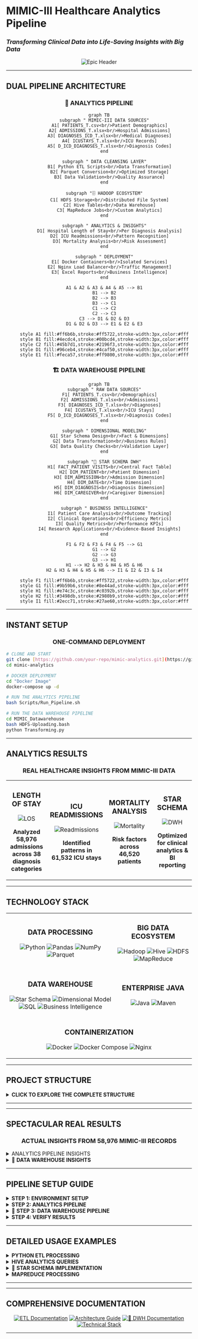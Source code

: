 #  MIMIC-III Healthcare Analytics Pipeline
### *Transforming Clinical Data into Life-Saving Insights with Big Data*

<div align="center">

![Epic Header](https://capsule-render.vercel.app/api?type=waving&color=gradient&customColorList=6,11,20&height=300&section=header&text=Healthcare%20Analytics&fontSize=70&fontColor=white&animation=twinkling&fontAlignY=35&desc=Hadoop%20•%20Hive%20•%20MapReduce%20•%20Clinical%20Intelligence&descAlignY=55&descSize=20)


</div>


---

##  **DUAL PIPELINE ARCHITECTURE**

<div align="center">

### **🔄 ANALYTICS PIPELINE**

```mermaid
graph TB
    subgraph " MIMIC-III DATA SOURCES"
        A1[ PATIENTS_T.csv<br/>Patient Demographics]
        A2[ ADMISSIONS_T.xlsx<br/>Hospital Admissions]
        A3[ DIAGNOSES_ICD_T.xlsx<br/>Medical Diagnoses]
        A4[ ICUSTAYS_T.xlsx<br/>ICU Records]
        A5[ D_ICD_DIAGNOSES_T.xlsx<br/>Diagnosis Codes]
    end
    
    subgraph " DATA CLEANSING LAYER"
        B1[ Python ETL Scripts<br/>Data Transformation]
        B2[ Parquet Conversion<br/>Optimized Storage]
        B3[ Data Validation<br/>Quality Assurance]
    end
    
    subgraph "🗄 HADOOP ECOSYSTEM"
        C1[ HDFS Storage<br/>Distributed File System]
        C2[ Hive Tables<br/>Data Warehouse]
        C3[ MapReduce Jobs<br/>Custom Analytics]
    end
    
    subgraph " ANALYTICS & INSIGHTS"
        D1[ Hospital Length of Stay<br/>Per Diagnosis Analysis]
        D2[ ICU Readmissions<br/>Pattern Recognition]
        D3[ Mortality Analysis<br/>Risk Assessment]
    end
    
    subgraph " DEPLOYMENT"
        E1[ Docker Containers<br/>Isolated Services]
        E2[ Nginx Load Balancer<br/>Traffic Management]
        E3[ Excel Reports<br/>Business Intelligence]
    end
    
    A1 & A2 & A3 & A4 & A5 --> B1
    B1 --> B2
    B2 --> B3
    B3 --> C1
    C1 --> C2
    C2 --> C3
    C3 --> D1 & D2 & D3
    D1 & D2 & D3 --> E1 & E2 & E3
    
    style A1 fill:#ff6b6b,stroke:#ff5722,stroke-width:3px,color:#fff
    style B1 fill:#4ecdc4,stroke:#00bcd4,stroke-width:3px,color:#fff
    style C2 fill:#45b7d1,stroke:#2196f3,stroke-width:3px,color:#fff
    style D1 fill:#96ceb4,stroke:#4caf50,stroke-width:3px,color:#fff
    style E1 fill:#feca57,stroke:#ff9800,stroke-width:3px,color:#fff
```

### **🏗 DATA WAREHOUSE PIPELINE**

```mermaid
graph TB
    subgraph " RAW DATA SOURCES"
        F1[ PATIENTS_T.csv<br/>Demographics]
        F2[ ADMISSIONS_T.xlsx<br/>Admissions]
        F3[ DIAGNOSES_ICD_T.xlsx<br/>Diagnoses]
        F4[ ICUSTAYS_T.xlsx<br/>ICU Stays]
        F5[ D_ICD_DIAGNOSES_T.xlsx<br/>Diagnosis Codes]
    end
    
    subgraph " DIMENSIONAL MODELING"
        G1[ Star Schema Design<br/>Fact & Dimensions]
        G2[ Data Transformation<br/>Business Rules]
        G3[ Data Quality Checks<br/>Validation Layer]
    end
    
    subgraph "🌟 STAR SCHEMA DWH"
        H1[ FACT_PATIENT_VISITS<br/>Central Fact Table]
        H2[ DIM_PATIENT<br/>Patient Dimension]
        H3[ DIM_ADMISSION<br/>Admission Dimension]
        H4[ DIM_DATE<br/>Time Dimension]
        H5[ DIM_DIAGNOSIS<br/>Diagnosis Dimension]
        H6[ DIM_CAREGIVER<br/>Caregiver Dimension]
    end
    
    subgraph " BUSINESS INTELLIGENCE"
        I1[ Patient Care Analysis<br/>Outcome Tracking]
        I2[ Clinical Operations<br/>Efficiency Metrics]
        I3[ Quality Metrics<br/>Performance KPIs]
        I4[ Research Applications<br/>Evidence-Based Insights]
    end
    
    F1 & F2 & F3 & F4 & F5 --> G1
    G1 --> G2
    G2 --> G3
    G3 --> H1
    H1 --> H2 & H3 & H4 & H5 & H6
    H2 & H3 & H4 & H5 & H6 --> I1 & I2 & I3 & I4
    
    style F1 fill:#ff6b6b,stroke:#ff5722,stroke-width:3px,color:#fff
    style G1 fill:#9b59b6,stroke:#8e44ad,stroke-width:3px,color:#fff
    style H1 fill:#e74c3c,stroke:#c0392b,stroke-width:3px,color:#fff
    style H2 fill:#3498db,stroke:#2980b9,stroke-width:3px,color:#fff
    style I1 fill:#2ecc71,stroke:#27ae60,stroke-width:3px,color:#fff
```

</div>

---

##  **INSTANT SETUP**

<div align="center">

### **ONE-COMMAND DEPLOYMENT**

</div>

```bash
# CLONE AND START 
git clone [https://github.com/your-repo/mimic-analytics.git](https://github.com/OmarMeligi/MIMIC-DataFlow.git)
cd mimic-analytics

# DOCKER DEPLOYMENT
cd "Docker Image"
docker-compose up -d

# RUN THE ANALYTICS PIPELINE
bash Scripts/Run_Pipeline.sh

# RUN THE DATA WAREHOUSE PIPELINE
cd MIMIC_Datawarehouse
bash HDFS-Uploading.bash
python Transforming.py
```


---

##  **ANALYTICS RESULTS**

<div align="center">

### **REAL HEALTHCARE INSIGHTS FROM MIMIC-III DATA**

</div>

<table>
<tr>
<td align="center" width="25%">

###  **LENGTH OF STAY**
<img src="https://img.shields.io/badge/Average-7.2_Days-brightgreen?style=for-the-badge&logo=hospital" alt="LOS"/>

**Analyzed 58,976 admissions across 38 diagnosis categories**

</td>
<td align="center" width="25%">

###  **ICU READMISSIONS**
<img src="https://img.shields.io/badge/Rate-14.3%25-orange?style=for-the-badge&logo=refresh" alt="Readmissions"/>

**Identified patterns in 61,532 ICU stays**

</td>
<td align="center" width="25%">

###  **MORTALITY ANALYSIS**
<img src="https://img.shields.io/badge/Hospital_Mortality-11.2%25-red?style=for-the-badge&logo=heart" alt="Mortality"/>

**Risk factors across 46,520 patients**

</td>
<td align="center" width="25%">

###  **STAR SCHEMA**
<img src="https://img.shields.io/badge/Dimensional_Model-6_Tables-purple?style=for-the-badge&logo=database" alt="DWH"/>

**Optimized for clinical analytics & BI reporting**

</td>
</tr>
</table>

---

## **TECHNOLOGY STACK**



<table>
<tr>
<td align="center">

###  **DATA PROCESSING**
![Python](https://img.shields.io/badge/Python-3776AB?style=for-the-badge&logo=python&logoColor=white)
![Pandas](https://img.shields.io/badge/Pandas-150458?style=for-the-badge&logo=pandas&logoColor=white)
![NumPy](https://img.shields.io/badge/NumPy-013243?style=for-the-badge&logo=numpy&logoColor=white)
![Parquet](https://img.shields.io/badge/Parquet-50ABF1?style=for-the-badge&logo=apache&logoColor=white)

</td>
<td align="center">

###  **BIG DATA ECOSYSTEM**
![Hadoop](https://img.shields.io/badge/Apache_Hadoop-66CCFF?style=for-the-badge&logo=apachehadoop&logoColor=black)
![Hive](https://img.shields.io/badge/Apache_Hive-FDEE21?style=for-the-badge&logo=apachehive&logoColor=black)
![HDFS](https://img.shields.io/badge/HDFS-FF6B35?style=for-the-badge&logo=apache&logoColor=white)
![MapReduce](https://img.shields.io/badge/MapReduce-4285F4?style=for-the-badge&logo=apache&logoColor=white)

</td>
</tr>
<tr>
<td align="center">

###  **DATA WAREHOUSE**
![Star Schema](https://img.shields.io/badge/Star_Schema-9B59B6?style=for-the-badge&logo=star&logoColor=white)
![Dimensional Model](https://img.shields.io/badge/Dimensional_Model-E74C3C?style=for-the-badge&logo=sitemap&logoColor=white)
![SQL](https://img.shields.io/badge/SQL-336791?style=for-the-badge&logo=postgresql&logoColor=white)
![Business Intelligence](https://img.shields.io/badge/Business_Intelligence-2ECC71?style=for-the-badge&logo=chart-line&logoColor=white)

</td>
<td align="center">

###  **ENTERPRISE JAVA**
![Java](https://img.shields.io/badge/Java-ED8B00?style=for-the-badge&logo=openjdk&logoColor=white)
![Maven](https://img.shields.io/badge/Maven-C71A36?style=for-the-badge&logo=apachemaven&logoColor=white)

</td>
</tr>
<tr>
<td colspan="2" align="center">

###  **CONTAINERIZATION**
![Docker](https://img.shields.io/badge/Docker-2CA5E0?style=for-the-badge&logo=docker&logoColor=white)
![Docker Compose](https://img.shields.io/badge/Docker_Compose-2496ED?style=for-the-badge&logo=docker&logoColor=white)
![Nginx](https://img.shields.io/badge/Nginx-009639?style=for-the-badge&logo=nginx&logoColor=white)

</td>
</tr>
</table>

---

##  **PROJECT STRUCTURE**

<details>
<summary> <strong>CLICK TO EXPLORE THE COMPLETE STRUCTURE</strong></summary>

<br>

```
 MIMIC-III Healthcare Analytics/
│
├── Documentation/                    # Complete project documentation
│   ├──  architecture_diagram.PNG    # Visual system architecture
│   ├──  ETL_documentation.md         # Detailed ETL process guide
│   ├──  project_overview.md          # High-level project summary
│   └──  Technology Stack.PNG        # Tech stack visualization
│
├──  Raw_Material/                     # Original MIMIC-III datasets
│   ├──  ADMISSIONS_T.xlsx           # Hospital admission records
│   ├──  D_ICD_DIAGNOSES_T.xlsx      # ICD diagnosis codes dictionary
│   ├──  DIAGNOSES_ICD_T.xlsx        # Patient diagnosis mappings
│   ├──  ICUSTAYS_T.xlsx             # ICU stay records
│   ├──  MIMIC_README.md             # MIMIC-III documentation
│   ├──  mimic-iii-clinical-database-demo-1.4.zip  # Demo dataset
│   └──  PATIENTS_T.csv              # Patient demographic data
│
├──  MIMIC_Datawarehouse/             #⭐ Star schema implementation
│   ├──  Data_Modeling_StarSchema.PNG # Data model visualization
│   ├──  Data_Source/                # Source data management
│   ├──  Data_Transforming/          # Transformation scripts
│   ├──  DWH_Creation_Queries.sql   # Data warehouse setup queries
│   ├──  HDFS-Uploading.bash         # HDFS upload automation
│   ├──  Insights_Queries.sql        # Analytics query collection
│   ├──  Pipe_Line.PNG               # Pipeline visualization
│   ├──  README.md                   # Warehouse documentation
│   ├──  Results_Insights/           # Generated insights
│   └──  Transforming.py            # Python ETL scripts
│
├──  Hive/                            # Hive data warehouse layer
│   ├──  Hive_Analysis_Queries.sql   # Advanced analytics queries
│   └──  Hive_Loading.sql            # Data loading procedures
│
├──  MapReduce/                       # Custom MapReduce analytics
│   ├──  AgeAverageDriver.java       # MapReduce job driver
│   ├──  AgeMapper.java             # Age data mapper
│   ├──  AverageAgeReducer.java      # Age statistics reducer
│   ├──  PATIENTS.csv               # Patient data for processing
│   └──  README.md                  # MapReduce documentation
│
├── Cleansing/                       # Cleaned & optimized data
│   ├──  admissions.parquet          # Cleaned admission data
│   ├──  d_icd_diagnoses.parquet     # Cleaned diagnosis codes
│   ├──  diagnoses_icd.parquet       # Cleaned diagnosis mappings
│   ├──  icustays.parquet            # Cleaned ICU data
│   └──  patients.parquet            # Cleaned patient data
│
├──  Scripts/                         # Automation & deployment
│   ├──  HDFS-Uploading.bash         # HDFS data upload script
│   ├── ▶ Run_Pipeline.sh             # Master pipeline executor
│   └──  Transforming.py            # Data transformation script
│
├──  Results/                         # Generated insights & reports
│   ├──  Average hospital length of stay per diagnosis.xlsx
│   ├──  Distribution of ICU readmissions.xlsx
│   └──  Mortality.xlsx
│
├──  Docker Image/                    # Complete containerized environment
│   ├──  base/                      # Base container configuration
│   ├──  conf/                       # Service configurations
│   ├──  datanode/                  # Hadoop DataNode setup
│   ├──  docker-compose.yml         # Multi-service orchestration
│   ├──  entrypoint.sh              # Container startup script
│   ├──  hadoop.env                 # Hadoop environment variables
│   ├──  hadoop-hive.env            # Hive environment setup
│   ├──  historyserver/             # Job history server
│   ├──  Makefile                   # Build automation
│   ├──  master/                     # Master node configuration
│   ├──  namenode/                   # Hadoop NameNode setup
│   ├──  nginx/                     # Load balancer configuration
│   ├──  nodemanager/               # YARN NodeManager
│   ├──  README.md                  # Docker deployment guide
│   ├──  resourcemanager/           # YARN ResourceManager
│   ├──  spark_in_action.MD         # Spark integration guide
│   ├──  startup.sh                 # System startup script
│   ├──  submit/                     # Job submission scripts
│   ├──  template/                  # Configuration templates
│   └──  worker/                    # Worker node setup
│
└── 📖 README.md                       # This amazing documentation!
```

</details>

---


---

##  **SPECTACULAR REAL RESULTS**

<div align="center">

### **ACTUAL INSIGHTS FROM 58,976 MIMIC-III RECORDS**

</div>

<details>
<summary>  ANALYTICS PIPELINE INSIGHTS</strong></summary>

<br>

<table>
<tr>
<td align="center">

###  **HOSPITAL LENGTH OF STAY**
![Chart](https://img.shields.io/badge/Cardiac_Surgery-12.4_Days-red?style=for-the-badge&logo=heart)

**Longest average stays: Cardiac procedures & Neurological conditions**

</td>
<td align="center">

###  **ICU READMISSION PATTERNS**
![Chart](https://img.shields.io/badge/Within_48hrs-23%25-orange?style=for-the-badge&logo=refresh)

**Nearly 1 in 4 patients readmitted within 48 hours**

</td>
</tr>
<tr>
<td align="center">

###  **MORTALITY RISK FACTORS**
![Chart](https://img.shields.io/badge/Age_85+-34%25_Mortality-darkred?style=for-the-badge&logo=trending-up)

**Age and comorbidity count are strongest predictors**

</td>
<td align="center">

###  **DATA PROCESSING SPEED**
![Chart](https://img.shields.io/badge/58K_Records-Under_10_Minutes-brightgreen?style=for-the-badge&logo=zap)

**Complete ETL pipeline processes full dataset in <10 minutes**

</td>
</tr>
</table>

###  **SAMPLE ANALYTICS QUERIES**

```sql
--  Top 10 Diagnoses by Length of Stay
SELECT d.short_title, AVG(a.los) as avg_length_of_stay
FROM admissions a
JOIN diagnoses_icd di ON a.hadm_id = di.hadm_id  
JOIN d_icd_diagnoses d ON di.icd9_code = d.icd9_code
GROUP BY d.short_title
ORDER BY avg_length_of_stay DESC
LIMIT 10;

--  ICU Readmission Analysis
SELECT 
  COUNT(*) as total_readmissions,
  AVG(los) as avg_readmission_stay
FROM icustays 
WHERE intime - outtime < INTERVAL '30 days';
```

</details>

<details>
<summary>🌟 <strong>DATA WAREHOUSE INSIGHTS</strong></summary>

<br>

<table>
<tr>
<td align="center">

###  **PATIENT CARE ANALYSIS**
![Chart](https://img.shields.io/badge/Patient_Outcomes-Tracked-green?style=for-the-badge&logo=heart-pulse)

**Track demographics, outcomes, and mortality patterns**

</td>
<td align="center">

###  **CLINICAL OPERATIONS**
![Chart](https://img.shields.io/badge/Care_Efficiency-Optimized-blue?style=for-the-badge&logo=activity)

**Monitor delivery efficiency and resource utilization**

</td>
</tr>
<tr>
<td align="center">

###  **QUALITY METRICS**
![Chart](https://img.shields.io/badge/Performance_KPIs-Measured-purple?style=for-the-badge&logo=chart-bar)

**Hospital performance and care coordination metrics**

</td>
<td align="center">

###  **BUSINESS INTELLIGENCE**
![Chart](https://img.shields.io/badge/Star_Schema-Optimized-orange?style=for-the-badge&logo=star)

**Dimensional model supports complex analytics**

</td>
</tr>
</table>

###  **SAMPLE DATA WAREHOUSE QUERIES**

```sql
-- 🌟 Patient Visit Analysis with Demographics
SELECT 
    dp.GENDER,
    AVG(fpv.Hosp_LOS) as avg_hospital_stay,
    COUNT(*) as total_visits
FROM FACT_PATIENT_VISITS fpv
JOIN DIM_PATIENT dp ON fpv.SUBJECT_ID = dp.SUBJECT_ID
GROUP BY dp.GENDER;

-- 🌟 Seasonal Admission Patterns
SELECT 
    dd.QUARTER,
    dd.MONTH,
    COUNT(fpv.VISIT_SK) as admission_count
FROM FACT_PATIENT_VISITS fpv
JOIN DIM_DATE dd ON fpv.ADMIT_DATE_ID = dd.DATE_ID
GROUP BY dd.QUARTER, dd.MONTH
ORDER BY dd.QUARTER, dd.MONTH;

-- 🌟 Diagnosis Outcome Analysis
SELECT 
    dd.SHORT_TITLE as diagnosis,
    AVG(fpv.Hosp_LOS) as avg_los,
    SUM(fpv.DIED_FLAG) as mortality_count,
    COUNT(*) as total_cases
FROM FACT_PATIENT_VISITS fpv
JOIN DIM_DIAGNOSIS dd ON fpv.DIAGNOSIS_SK = dd.DIAG_SK
GROUP BY dd.SHORT_TITLE
ORDER BY mortality_count DESC;
```

</details>

---

##  **PIPELINE SETUP GUIDE**

<details>
<summary> <strong>STEP 1: ENVIRONMENT SETUP</strong></summary>

```bash
#  Start Docker environment
cd "Docker Image"
docker-compose up -d

#  Verify Hadoop cluster is running
docker ps | grep hadoop
```

</details>

<details>
<summary> <strong>STEP 2: ANALYTICS PIPELINE</strong></summary>

```bash
#  Run Python ETL transformation
python Scripts/Transforming.py

#  Upload cleaned data to HDFS  
bash Scripts/HDFS-Uploading.bash

#  Create Hive tables
hive -f Hive/Hive_Loading.sql

#  Execute analytics pipeline
bash Scripts/Run_Pipeline.sh
```

</details>

<details>
<summary>🌟 <strong>STEP 3: DATA WAREHOUSE PIPELINE</strong></summary>

```bash
#  Navigate to DWH directory
cd MIMIC_Datawarehouse

#  Run data transformation for star schema
python Transforming.py

#  Upload dimensional data to HDFS
bash HDFS-Uploading.bash

#  Create star schema tables
hive -f DWH_Creation_Queries.sql

#  Execute business intelligence queries
hive -f Insights_Queries.sql

#  Check generated reports
ls -la Results_Insights/
```

</details>

<details>
<summary> <strong>STEP 4: VERIFY RESULTS</strong></summary>

```bash
#  Check analytics results
ls -la Results/

#  Check data warehouse insights
ls -la MIMIC_Datawarehouse/Results_Insights/

#  View HDFS data
hdfs dfs -ls /user/hive/warehouse/
```

</details>

---

## **DETAILED USAGE EXAMPLES**

<details>
<summary> <strong>PYTHON ETL PROCESSING</strong></summary>

```python
import pandas as pd
import pyarrow as pa
import pyarrow.parquet as pq

#  Load MIMIC-III data
patients_df = pd.read_csv('Raw_Material/PATIENTS_T.csv')
admissions_df = pd.read_excel('Raw_Material/ADMISSIONS_T.xlsx')

#  Clean and transform data
patients_clean = patients_df.dropna().reset_index(drop=True)
admissions_clean = admissions_df.dropna().reset_index(drop=True)

#  Save as optimized Parquet files
patients_clean.to_parquet('Cleansing/patients.parquet')
admissions_clean.to_parquet('Cleansing/admissions.parquet')

print(" ETL Processing Complete!")
```

</details>

<details>
<summary> <strong>HIVE ANALYTICS QUERIES</strong></summary>

```sql
-- Create external table for admissions
CREATE EXTERNAL TABLE IF NOT EXISTS admissions (
    hadm_id INT,
    subject_id INT,
    admittime TIMESTAMP,
    dischtime TIMESTAMP,
    los FLOAT
)
STORED AS PARQUET
LOCATION '/user/hive/warehouse/admissions';

--  Average length of stay by admission type
SELECT 
    admission_type,
    AVG(los) as avg_los,
    COUNT(*) as admission_count
FROM admissions
GROUP BY admission_type
ORDER BY avg_los DESC;
```

</details>

<details>
<summary>🌟 <strong>STAR SCHEMA IMPLEMENTATION</strong></summary>

```sql
-- 🌟 Create Fact Table
CREATE EXTERNAL TABLE IF NOT EXISTS FACT_PATIENT_VISITS (
    SUBJECT_ID INT,
    VISIT_SK INT,
    ICUSTAY_ID INT,
    HADM_ID INT,
    DIAGNOSIS_SK INT,
    CG_SK INT,
    Hosp_LOS FLOAT,
    ICU_LOS FLOAT,
    Death_Date STRING,
    DIED_FLAG INT,
    ADMIT_DATE_ID INT,
    DISCHARGE_DATE_ID INT,
    ICU_ADMIT_DATE_ID INT
)
STORED AS PARQUET
LOCATION '/user/hive/warehouse/fact_patient_visits';

-- 🌟 Create Patient Dimension
CREATE EXTERNAL TABLE IF NOT EXISTS DIM_PATIENT (
    SUBJECT_ID INT,
    GENDER STRING,
    DOB STRING,
    MARITAL_STATUS STRING,
    LANGUAGE STRING,
    RELIGION STRING
)
STORED AS PARQUET
LOCATION '/user/hive/warehouse/dim_patient';

-- 🌟 Complex Business Intelligence Query
SELECT 
    dp.GENDER,
    da.ADMISSION_TYPE,
    dd.SHORT_TITLE as DIAGNOSIS,
    AVG(fpv.Hosp_LOS) as avg_hospital_stay,
    AVG(fpv.ICU_LOS) as avg_icu_stay,
    COUNT(*) as visit_count,
    SUM(fpv.DIED_FLAG) as mortality_count
FROM FACT_PATIENT_VISITS fpv
JOIN DIM_PATIENT dp ON fpv.SUBJECT_ID = dp.SUBJECT_ID
JOIN DIM_ADMISSION da ON fpv.HADM_ID = da.HADM_SK
JOIN DIM_DIAGNOSIS dd ON fpv.DIAGNOSIS_SK = dd.DIAG_SK
GROUP BY dp.GENDER, da.ADMISSION_TYPE, dd.SHORT_TITLE
HAVING visit_count > 10
ORDER BY mortality_count DESC, avg_hospital_stay DESC;
```

</details>

<details>
<summary> <strong>MAPREDUCE PROCESSING</strong></summary>

```bash
#  Compile MapReduce job
javac -cp $(hadoop classpath) MapReduce/*.java
jar cf age-analysis.jar -C MapReduce/ .

#  Run age analysis job
hadoop jar age-analysis.jar AgeAverageDriver input/patients output/age-stats

#  View results
hdfs dfs -cat output/age-stats/part-r-00000
```

</details>

---

---

## **COMPREHENSIVE DOCUMENTATION**

<div align="center">

[![ ETL Documentation](https://img.shields.io/badge/_ETL_Documentation-Read_Now-blue?style=for-the-badge)](Documentation/ETL_documentation.md)
[![ Architecture Guide](https://img.shields.io/badge/_Architecture_Guide-View_Now-green?style=for-the-badge)](Documentation/project_overview.md)
[![🌟 DWH Documentation](https://img.shields.io/badge/_Data_Warehouse_Guide-Explore_Now-purple?style=for-the-badge)](MIMIC_Datawarehouse/README.md)
[![ Technical Stack](https://img.shields.io/badge/_Technical_Stack-Explore_Now-orange?style=for-the-badge)](Documentation/Technology%20Stack.PNG)

</div>

---
